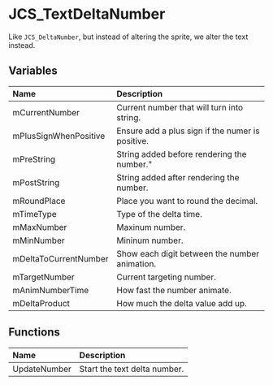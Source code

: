 # JCS_TextDeltaNumber

Like `JCS_DeltaNumber`, but instead of altering the sprite, we alter the text
instead.

## Variables

| Name                  | Description                                      |
|:----------------------|:-------------------------------------------------|
| mCurrentNumber        | Current number that will turn into string.       |
| mPlusSignWhenPositive | Ensure add a plus sign if the numer is positive. |
| mPreString            | String added before rendering the number."       |
| mPostString           | String added after rendering the number.         |
| mRoundPlace           | Place you want to round the decimal.             |
| mTimeType             | Type of the delta time.                          |
| mMaxNumber            | Maxinum number.                                  |
| mMinNumber            | Mininum number.                                  |
| mDeltaToCurrentNumber | Show each digit between the number animation.    |
| mTargetNumber         | Current targeting number.                        |
| mAnimNumberTime       | How fast the number animate.                     |
| mDeltaProduct         | How much the delta value add up.                 |

## Functions

| Name         | Description                  |
|:-------------|:-----------------------------|
| UpdateNumber | Start the text delta number. |
